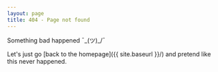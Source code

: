 ```yaml
---
layout: page
title: 404 - Page not found
---
```


Something bad happened ¯\_(ツ)_/¯

Let's just go [back to the homepage]({{ site.baseurl }}/) and pretend like this never happened.


